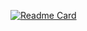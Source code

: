 <!-- Readme Repository Card -->
[![Readme Card](https://github-readme-stats.vercel.app/api/pin/?username=sad0xer&repo=EASY-TO-C0DE&theme=flag-india&border_radius=5.0)](https://github.com/sad0xer/EASY-TO-C0DE)

<!-- Language Card -->
<!-- [![sad0xer's Top Languages](https://github-readme-stats-sad0xer.vercel.app/api/top-langs/?username=sad0xer&layout=compact&theme=github_dark&langs_count=10&hide_border=false&border_radius=30.0&title_color=ffffff&hide_title=false&bg_color=00000000)](https://github.com/SAD0XER) -->
  <!--&theme=tokyonight-->

<!-- This is the optional Readme card in the forrmat of image-->
<!-- <a href="https://github.com/SAD0XER/EASY-TO-C0DE">
  <img align="center" src="https://github-readme-stats.vercel.app/api/pin/?username=sad0xer&repo=EASY-TO-C0DE&theme=vision-friendly-dark" />
</a> -->

<!--To Rename Your local banch same as remote:
git branch -m main Master
git fetch origin
git branch -u origin/Master Master
git remote set-head origin -a -->
